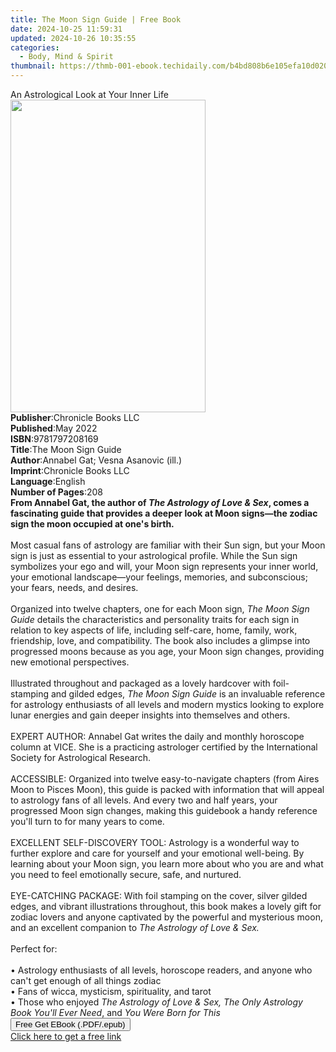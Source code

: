 ```yaml
---
title: The Moon Sign Guide | Free Book
date: 2024-10-25 11:59:31
updated: 2024-10-26 10:35:55
categories:
  - Body, Mind & Spirit
thumbnail: https://thmb-001-ebook.techidaily.com/b4bd808b6e105efa10d020d6a0a5c4ee4a772a34e1e30405eeca035d245e2cfc.jpg
---
```

<main id="book-container">
  <div class="flex flex-col">
    <div class="book-brief flex-1 py-6 px-4 sm:p-6 md:py-10 md:px-8">
      <!-- brief-->
      <div class="book-brief-main">An Astrological Look at Your Inner Life</div>
    </div>
    <div
      class="book-meta-info flex-1 grid gap-4 col-start-1 col-end-3 row-start-1 sm:mb-6 sm:grid-cols-4 lg:gap-6 lg:col-start-2 lg:row-end-6 lg:row-span-6 lg:mb-0"
    >
      <div
        class="book-meta-info-left place-content-center mt-4 p-4 text-sm leading-6 col-start-2 col-span-2 dark:text-slate-400"
      >
        <img
          class="w-full h-500 object-cover rounded-lg sm:h-255 sm:col-span-2 lg:col-span-full"
          src="https://img-001-ebook.techidaily.com/0ac1775f5aeebe7996ec9ff29b395325552280332040457d7f35a725c5c9e6c9.jpg"
          alt=""
          width="312"
          height="500"
        />
      </div>
      <div
        class="book-meta-info-right mt-2 col-start-1 row-start-2 col-span-3 self-center"
      >
        <!-- meta data  -->
        <div class="flex flex-col px-4 md:px-8">
          <div class="flex-1">
            <strong>Publisher</strong>:<span class="px-2"
              >Chronicle Books LLC</span
            >
          </div>
          <div class="flex-1">
            <strong>Published</strong>:<span class="px-2">May 2022</span>
          </div>
          <div class="flex-1">
            <strong>ISBN</strong>:<span class="px-2">9781797208169</span>
          </div>
          <div class="flex-1">
            <strong>Title</strong>:<span class="px-2">The Moon Sign Guide</span>
          </div>
          <div class="flex-1">
            <strong>Author</strong>:<span class="px-2"
              >Annabel Gat; Vesna Asanovic (ill.)</span
            >
          </div>
          <div class="flex-1">
            <strong>Imprint</strong>:<span class="px-2"
              >Chronicle Books LLC</span
            >
          </div>
          <div class="flex-1">
            <strong>Language</strong>:<span class="px-2">English</span>
          </div>
          <div class="flex-1">
            <strong>Number of Pages</strong>:<span class="px-2">208</span>
          </div>
        </div>
      </div>
    </div>
    <div class="book-description flex-1 py-6 px-4 sm:p-6 md:py-10 md:px-8">
      <div class="book-description-main">
        <div accordion-content="" id="description">
          <b
            >From Annabel Gat, the author of
            <i>The Astrology of Love &amp; Sex</i>, comes a fascinating guide
            that provides a deeper look at Moon signs—the zodiac sign the moon
            occupied at one's birth.</b
          ><br /><br />Most casual fans of astrology are familiar with their Sun
          sign, but your Moon sign is just as essential to your astrological
          profile. While the Sun sign symbolizes your ego and will, your Moon
          sign represents your inner world, your emotional landscape—your
          feelings, memories, and subconscious; your fears, needs, and
          desires.<br /><br />Organized into twelve chapters, one for each Moon
          sign, <i>The Moon Sign Guide</i> details the characteristics and
          personality traits for each sign in relation to key aspects of life,
          including self-care, home, family, work, friendship, love, and
          compatibility. The book also includes a glimpse into progressed moons
          because as you age, your Moon sign changes, providing new emotional
          perspectives.<br /><br />Illustrated throughout and packaged as a
          lovely hardcover with foil-stamping and gilded edges,
          <i>The Moon Sign Guide</i> is an invaluable reference for astrology
          enthusiasts of all levels and modern mystics looking to explore lunar
          energies and gain deeper insights into themselves and others.<br /><br />EXPERT
          AUTHOR: Annabel Gat writes the daily and monthly horoscope column at
          VICE. She is a practicing astrologer certified by the International
          Society for Astrological Research.<br /><br />ACCESSIBLE: Organized
          into twelve easy-to-navigate chapters (from Aires Moon to Pisces
          Moon), this guide is packed with information that will appeal to
          astrology fans of all levels. And every two and half years, your
          progressed Moon sign changes, making this guidebook a handy reference
          you'll turn to for many years to come.<br /><br />EXCELLENT
          SELF-DISCOVERY TOOL: Astrology is a wonderful way to further explore
          and care for yourself and your emotional well-being. By learning about
          your Moon sign, you learn more about who you are and what you need to
          feel emotionally secure, safe, and nurtured.<br /><br />EYE-CATCHING
          PACKAGE: With foil stamping on the cover, silver gilded edges, and
          vibrant illustrations throughout, this book makes a lovely gift for
          zodiac lovers and anyone captivated by the powerful and mysterious
          moon, and an excellent companion to
          <i>The Astrology of Love &amp; Sex.</i><br /><br />Perfect for:<br /><br />•
          Astrology enthusiasts of all levels, horoscope readers, and anyone who
          can't get enough of all things zodiac<br />• Fans of wicca, mysticism,
          spirituality, and tarot<br />• Those who enjoyed
          <i
            >The Astrology of Love &amp; Sex, The Only Astrology Book You'll
            Ever Need</i
          >, and <i>You Were Born for This</i>
        </div>
        <div class="accordion-fader"></div>
      </div>
    </div>
    <div class="book-excerpts flex-1 py-6 px-4 sm:p-6 md:py-10 md:px-8"></div>
    <div
      class="book-about-author flex-1 py-6 px-4 sm:p-6 md:py-10 md:px-8"
    ></div>
    <div class="book-free-get flex-1 py-6 px-4 sm:p-6 md:py-10 md:px-8">
      <button
        id="btn-free-get"
        class="bg-blue-500 hover:bg-blue-700 text-white font-bold py-2 px-4 rounded"
      >
        Free Get EBook (.PDF/.epub)
      </button>
      <div id="countdown-display" class="px-2 text-lg mt-2"></div>
      <a
        id="free-link"
        class="hidden bg-blue-500 hover:bg-blue-700 text-white font-bold py-2 px-4 rounded"
        href="https://www.ebooks.com/en-us/book/210456659/the-moon-sign-guide/annabel-gat/"
        target="_blank"
        >Click here to get a free link</a
      >
    </div>
    <script>
      let countdownTime = 0;
      let countdownInterval = null;
      document
        .getElementById('btn-free-get')
        .addEventListener('click', startCountdown);
      function startCountdown() {
        countdownTime = new Date().getTime() + 60000 * 3;
        countdownInterval = setInterval(updateCountdown, 1000);
        document.getElementById('btn-free-get').disabled = true;
        document
          .getElementById('btn-free-get')
          .classList.add('bg-gray-500', 'cursor-not-allowed');
      }
      function updateCountdown() {
        let currentTime = new Date().getTime();
        let timeLeft = countdownTime - currentTime;
        let secondsLeft = Math.floor(timeLeft / 1000);
        document.getElementById('countdown-display').innerHTML =
          `Remaining time: ${secondsLeft} seconds.`;
        if (secondsLeft <= 0) {
          clearInterval(countdownInterval);
          document.getElementById('btn-free-get').classList.add('hidden');
          document.getElementById('free-link').classList.remove('hidden');
          document.getElementById('countdown-display').innerHTML = '';
        }
      }
    </script>
  </div>
</main>
